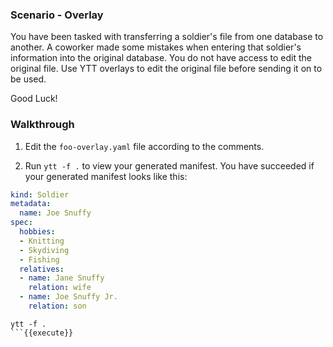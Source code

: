 ### Scenario - Overlay
You have been tasked with transferring a soldier's file from one database to another. A coworker made some mistakes when entering that soldier's information into the original database. You do not have access to edit the original file. Use YTT overlays to edit the original file before sending it on to be used.

Good Luck!

### Walkthrough
1. Edit the `foo-overlay.yaml` file according to the comments.

2. Run `ytt -f .` to view your generated manifest. You have succeeded if your generated manifest looks like this:

```yaml
kind: Soldier
metadata:
  name: Joe Snuffy
spec:
  hobbies:
  - Knitting
  - Skydiving
  - Fishing
  relatives:
  - name: Jane Snuffy
    relation: wife
  - name: Joe Snuffy Jr.
    relation: son
```

```
ytt -f .
```{{execute}}
